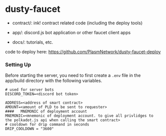 # dusty-faucet

- contract/: ink! contract related code (including the deploy tools)

- app/: discord.js bot application or other faucet client apps

- docs/: tutorials, etc.

code to deploy here:
https://github.com/PlasmNetwork/dusty-faucet-deploy

### Setting Up

Before starting the server, you need to first create a `.env` file in the app/build directory with the following variables.

```env
# used for server bots
DISCORD_TOKEN=<discord bot token>

ADDRESS=<address of smart contract>
AMOUNT=<amount of PLD to be sent to requester>
####   MNEMONIC of deployment account
MNEMONIC=<mnemonic of deployment account. to give all privlidges to the polkadot.js api when calling the smart contract>
# cooldown for drip command in seconds
DRIP_COOLDOWN = "3600"
```

